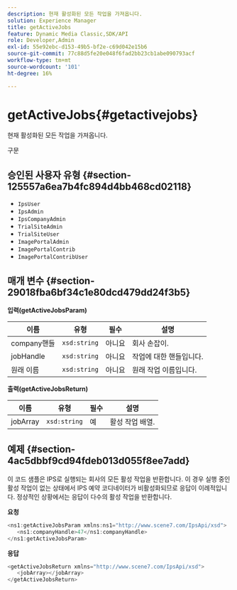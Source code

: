 ```yaml
---
description: 현재 활성화된 모든 작업을 가져옵니다.
solution: Experience Manager
title: getActiveJobs
feature: Dynamic Media Classic,SDK/API
role: Developer,Admin
exl-id: 55e92ebc-d153-49b5-bf2e-c69d042e15b6
source-git-commit: 77c88d5fe20e048f6fad2bb23cb1abe090793acf
workflow-type: tm+mt
source-wordcount: '101'
ht-degree: 16%

---
```


# getActiveJobs{#getactivejobs}

현재 활성화된 모든 작업을 가져옵니다.

구문

## 승인된 사용자 유형 {#section-125557a6ea7b4fc894d4bb468cd02118}

* `IpsUser`
* `IpsAdmin`
* `IpsCompanyAdmin`
* `TrialSiteAdmin`
* `TrialSiteUser`
* `ImagePortalAdmin`
* `ImagePortalContrib`
* `ImagePortalContribUser`

## 매개 변수 {#section-29018fba6bf34c1e80dcd479dd24f3b5}

**입력(getActiveJobsParam)**

| 이름 | 유형 | 필수 | 설명 |
|---|---|---|---|
| company핸들 | `xsd:string` | 아니요 | 회사 손잡이. |
| jobHandle | `xsd:string` | 아니요 | 작업에 대한 핸들입니다. |
| 원래 이름 | `xsd:string` | 아니요 | 원래 작업 이름입니다. |

**출력(getActiveJobsReturn)**

| 이름 | 유형 | 필수 | 설명 |
|---|---|---|---|
| jobArray | `xsd:string` | 예 | 활성 작업 배열. |

## 예제 {#section-4ac5dbbf9cd94fdeb013d055f8ee7add}

이 코드 샘플은 IPS로 실행되는 회사의 모든 활성 작업을 반환합니다. 이 경우 실행 중인 활성 작업이 없는 상태에서 IPS 예약 코디네이터가 비활성화되므로 응답이 이례적입니다. 정상적인 상황에서는 응답이 다수의 활성 작업을 반환합니다.

**요청**

```java
<ns1:getActiveJobsParam xmlns:ns1="http://www.scene7.com/IpsApi/xsd">
   <ns1:companyHandle>47</ns1:companyHandle>
</ns1:getActiveJobsParam>
```

**응답**

```java
<getActiveJobsReturn xmlns="http://www.scene7.com/IpsApi/xsd">
   <jobArray></jobArray>
</getActiveJobsReturn>
```
